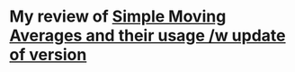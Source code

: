 # My review of [Simple Moving Averages and their usage /w update of version](https://hackernoon.com/lets-graph-simple-moving-averages-using-rust)
